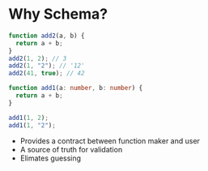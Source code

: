 # Why Schema?

```js
function add2(a, b) {
  return a + b;
}
add2(1, 2); // 3
add2(1, "2"); // '12'
add2(41, true); // 42

```

<v-click>

```ts twoslash
function add1(a: number, b: number) {
  return a + b;
}

add1(1, 2);
add1(1, "2");
```

</v-click>

<v-click>

- Provides a contract between function maker and user
- A source of truth for validation
- Elimates guessing

</v-click>
